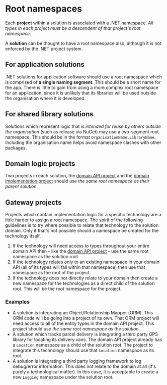 # Root namespaces
Each **project** within a solution is associated with a [.NET namespace]. *All types in each project must be a descendent of that project's root namespace*.

A **solution** can be thought to have a root namespace also, although it is not enforced by the .NET project system.

[.NET namespace]: NetNamespaces.md

## For application solutions
.NET solutions for application software should use a root namespace which is comprised of **a single naming segment**. This should be a short name for the app. There is little to gain from using a more complex root namespace for an application, since it is unlikely that its libraries will be used outside the organisation where it is developed.

## For shared library solutions
Solutions which represent logic that is *intended for reuse by others outside the organisation* (such as release via NuGet) may use a two-segment root namespace. This should be in the format `OrganisationName.LibraryName`. Including the organisation name helps avoid namespace clashes with other packages.

## Domain logic projects
Two projects in each solution, the [domain API project] and the [domain implementation project] should use *the same root namespace as their parent solution*.

[domain API project]: DomainApiProject.md
[domain implementation project]: DomainImplementationProject.md

## Gateway projects
Projects which contain implementation logic for a specific technology are a little harder to assign a root namespace. The spirit of the following guidelines is to try where possible to relate that technology to the solution domain. Only if that's not possible should a namespace be created for the technology itself.

1. If the technology will need access to types throughout your entire domain API then - like the [domain API project] - use the same root namespace as the solution root.
2. If the technology relates only to an existing namespace in your domain API (all of its types will fall within that namespace) then use that namespace as the root of the project.
3. If the technology does not directly relate to your domain then create a new namespace for the technologies as a direct child of the solution root. This will be the root namespace for the project.

### Examples
* A solution is integrating an Object/Relationship Mapper (ORM). This ORM code will be going into a project of its own. That ORM project will need access to all of the entity types in the domain API project. This project should use *the same root namespace as the solution*.
* A solution which tracks parcel delivery is integrating a third party GPS library for locating its delivery vans. The domain API project already has a `Location` namespace as a child of the solution root. The project to integrate this technology should use that `Location` namespace as its root.
* A solution is integrating a third party logging framework to log debug/error information. This does not relate to the domain at all (it's purely a technological matter). In this case, it is acceptable to create a new `Logging` namespace under the solution root.